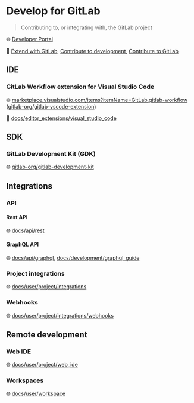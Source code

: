 # Develop for GitLab

> Contributing to, or integrating with, the GitLab project

🌐 [Developer Portal](https://developer.gitlab.com/)

📝 [Extend with GitLab](https://docs.gitlab.com/ee/api/), [Contribute to development](https://docs.gitlab.com/ee/development/), [Contribute to GitLab](https://about.gitlab.com/community/contribute/)

## IDE

### GitLab Workflow extension for Visual Studio Code

🌐 [marketplace.visualstudio.com/items?itemName=GitLab.gitlab-workflow](https://marketplace.visualstudio.com/items?itemName=GitLab.gitlab-workflow) ([gitlab-org/gitlab-vscode-extension](https://gitlab.com/gitlab-org/gitlab-vscode-extension))

📝 [docs/editor_extensions/visual_studio_code](https://docs.gitlab.com/ee/editor_extensions/visual_studio_code/)

## SDK

### GitLab Development Kit (GDK)

🌐 [gitlab-org/gitlab-development-kit](https://gitlab.com/gitlab-org/gitlab-development-kit)

## Integrations

### API

#### Rest API

🌐 [docs/api/rest](https://docs.gitlab.com/ee/api/rest/)

#### GraphQL API

🌐 [docs/api/graphql](https://docs.gitlab.com/ee/api/graphql/),
[docs/development/graphql_guide](https://docs.gitlab.com/ee/development/graphql_guide/)

### Project integrations

🌐 [docs/user/project/integrations](https://docs.gitlab.com/ee/user/project/integrations/)

### Webhooks

🌐 [docs/user/project/integrations/webhooks](https://docs.gitlab.com/ee/user/project/integrations/webhooks.html)

## Remote development

### Web IDE

🌐 [docs/user/project/web_ide](https://docs.gitlab.com/ee/user/project/web_ide/)

### Workspaces

🌐 [docs/user/workspace](https://docs.gitlab.com/ee/user/workspace/)
